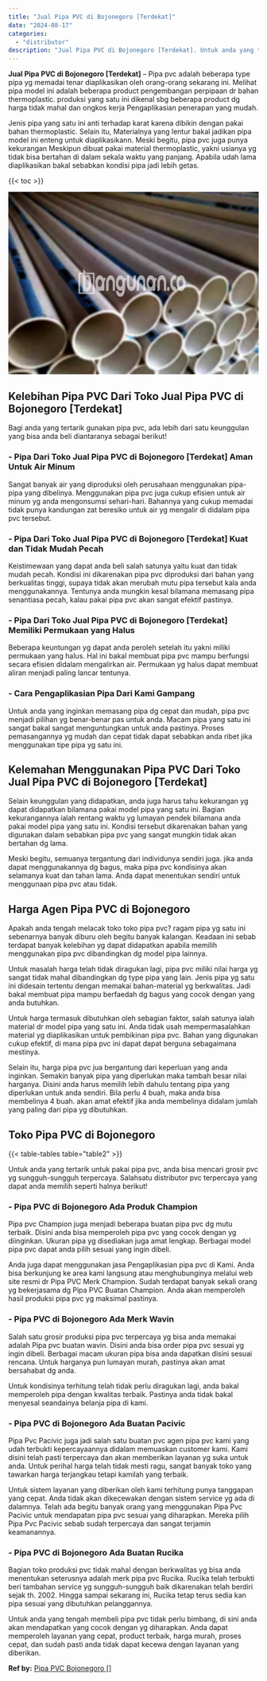 ```yaml
---
title: "Jual Pipa PVC di Bojonegoro [Terdekat]"
date: "2024-08-17"
categories: 
  - "distributor"
description: "Jual Pipa PVC di Bojonegoro [Terdekat]. Untuk anda yang tengah membeli pipa pvc tidak perlu bimbang, di sini anda akan mendapatkan yang cocok dengan yg dihar..."
---
```


**Jual Pipa PVC di Bojonegoro \[Terdekat\]** – Pipa pvc adalah beberapa type pipa yg memadai tenar diaplikasikan oleh orang-orang sekarang ini. Melihat pipa model ini adalah beberapa product pengembangan perpipaan dr bahan thermoplastic. produksi yang satu ini dikenal sbg beberapa product dg harga tidak mahal dan ongkos kerja Pengaplikasian penerapan yang mudah.

Jenis pipa yang satu ini anti terhadap karat karena dibikin dengan pakai bahan thermoplastic. Selain itu, Materialnya yang lentur bakal jadikan pipa model ini enteng untuk diaplikasikann. Meski begitu, pipa pvc juga punya kekurangan Meskipun dibuat pakai material thermoplastic, yakni usianya yg tidak bisa bertahan di dalam sekala waktu yang panjang. Apabila udah lama diaplikasikan bakal sebabkan kondisi pipa jadi lebih getas.

{{< toc >}}

![Jual Pipa PVC di Bojonegoro [Terdekat]](/images/jaul-pipa-pvc-33.png)

## Kelebihan Pipa PVC Dari Toko Jual Pipa PVC di Bojonegoro \[Terdekat\]

Bagi anda yang tertarik gunakan pipa pvc, ada lebih dari satu keunggulan yang bisa anda beli diantaranya sebagai berikut!

### \- Pipa Dari Toko Jual Pipa PVC di Bojonegoro \[Terdekat\] Aman Untuk Air Minum

Sangat banyak air yang diproduksi oleh perusahaan menggunakan pipa-pipa yang dibelinya. Menggunakan pipa pvc juga cukup efisien untuk air minum yg anda mengonsumsi sehari-hari. Bahannya yang cukup memadai tidak punya kandungan zat beresiko untuk air yg mengalir di didalam pipa pvc tersebut.

### \- Pipa Dari Toko Jual Pipa PVC di Bojonegoro \[Terdekat\] Kuat dan Tidak Mudah Pecah

Keistimewaan yang dapat anda beli salah satunya yaitu kuat dan tidak mudah pecah. Kondisi ini dikarenakan pipa pvc diproduksi dari bahan yang berkualitas tinggi, supaya tidak akan merubah mutu pipa tersebut kala anda menggunakannya. Tentunya anda mungkin kesal bilamana memasang pipa senantiasa pecah, kalau pakai pipa pvc akan sangat efektif pastinya.

### \- Pipa Dari Toko Jual Pipa PVC di Bojonegoro \[Terdekat\] Memiliki Permukaan yang Halus

Beberapa keuntungan yg dapat anda peroleh setelah itu yakni miliki permukaan yang halus. Hal ini bakal membuat pipa pvc mampu berfungsi secara efisien didalam mengalirkan air. Permukaan yg halus dapat membuat aliran menjadi paling lancar tentunya.

### \- Cara Pengaplikasian Pipa Dari Kami Gampang

Untuk anda yang inginkan memasang pipa dg cepat dan mudah, pipa pvc menjadi pilihan yg benar-benar pas untuk anda. Macam pipa yang satu ini sangat bakal sangat menguntungkan untuk anda pastinya. Proses pemasangannya yg mudah dan cepat tidak dapat sebabkan anda ribet jika menggunakan tipe pipa yg satu ini.

## Kelemahan Menggunakan Pipa PVC Dari Toko Jual Pipa PVC di Bojonegoro \[Terdekat\]

Selain keunggulan yang didapatkan, anda juga harus tahu kekurangan yg dapat didapatkan bilamana pakai model pipa yang satu ini. Bagian kekurangannya ialah rentang waktu yg lumayan pendek bilamana anda pakai model pipa yang satu ini. Kondisi tersebut dikarenakan bahan yang digunakan dalam sebabkan pipa pvc yang sangat mungkin tidak akan bertahan dg lama.

Meski begitu, semuanya tergantung dari individunya sendiri juga. jika anda dapat menggunakannya dg bagus, maka pipa pvc kondisinya akan selamanya kuat dan tahan lama. Anda dapat menentukan sendiri untuk menggunaan pipa pvc atau tidak.

## Harga Agen Pipa PVC di Bojonegoro

Apakah anda tengah melacak toko toko pipa pvc? ragam pipa yg satu ini sebenarnya banyak diburu oleh begitu banyak kalangan. Keadaan ini sebab terdapat banyak kelebihan yg dapat didapatkan apabila memilih menggunakan pipa pvc dibandingkan dg model pipa lainnya.

Untuk masalah harga telah tidak diragukan lagi, pipa pvc miliki nilai harga yg sangat tidak mahal dibandingkan dg type pipa yang lain. Jenis pipa yg satu ini didesain tertentu dengan memakai bahan-material yg berkwalitas. Jadi bakal membuat pipa mampu berfaedah dg bagus yang cocok dengan yang anda butuhkan.

Untuk harga termasuk dibutuhkan oleh sebagian faktor, salah satunya ialah material dr model pipa yang satu ini. Anda tidak usah mempermasalahkan material yg diaplikasikan untuk pembikinan pipa pvc. Bahan yang digunakan cukup efektif, di mana pipa pvc ini dapat dapat berguna sebagaimana mestinya.

Selain itu, harga pipa pvc jua bergantung dari keperluan yang anda inginkan. Semakin banyak pipa yang diperlukan maka tambah besar nilai harganya. Disini anda harus memilih lebih dahulu tentang pipa yang diperlukan untuk anda sendiri. Bila perlu 4 buah, maka anda bisa membelinya 4 buah. akan amat efektif jika anda membelinya didalam jumlah yang paling dari pipa yg dibutuhkan.

## Toko Pipa PVC di Bojonegoro

{{< table-tables table="table2" >}}

Untuk anda yang tertarik untuk pakai pipa pvc, anda bisa mencari grosir pvc yg sungguh-sungguh terpercaya. Salahsatu distributor pvc terpercaya yang dapat anda memilih seperti halnya berikut!

### \- Pipa PVC di Bojonegoro Ada Produk Champion

Pipa pvc Champion juga menjadi beberapa buatan pipa pvc dg mutu terbaik. Disini anda bisa memperoleh pipa pvc yang cocok dengan yg diinginkan. Ukuran pipa yg disediakan juga amat lengkap. Berbagai model pipa pvc dapat anda pilih sesuai yang ingin dibeli.

Anda juga dapat menggunakan jasa Pengaplikasian pipa pvc di Kami. Anda bisa berkunjung ke area kami langsung atau menghubunginya melalui web site resmi dr Pipa PVC Merk Champion. Sudah terdapat banyak sekali orang yg bekerjasama dg Pipa PVC Buatan Champion. Anda akan memperoleh hasil produksi pipa pvc yg maksimal pastinya.

### \- Pipa PVC di Bojonegoro Ada Merk Wavin

Salah satu grosir produksi pipa pvc terpercaya yg bisa anda memakai adalah Pipa pvc buatan wavin. Disini anda bisa order pipa pvc sesuai yg ingin dibeli. Berbagai macam ukuran pipa bisa anda dapatkan disini sesuai rencana. Untuk harganya pun lumayan murah, pastinya akan amat bersahabat dg anda.

Untuk kondisinya terhitung telah tidak perlu diragukan lagi, anda bakal memperoleh pipa dengan kwalitas terbaik. Pastinya anda tidak bakal menyesal seandainya belanja pipa di kami.

### \- Pipa PVC di Bojonegoro Ada Buatan Pacivic

Pipa Pvc Pacivic juga jadi salah satu buatan pvc agen pipa pvc kami yang udah terbukti kepercayaannya didalam memuaskan customer kami. Kami disini telah pasti terpercaya dan akan memberikan layanan yg suka untuk anda. Untuk perihal harga telah tidak mesti ragu, sangat banyak toko yang tawarkan harga terjangkau tetapi kamilah yang terbaik.

Untuk sistem layanan yang diberikan oleh kami terhitung punya tanggapan yang cepat. Anda tidak akan dikecewakan dengan sistem service yg ada di dalamnya. Telah ada begitu banyak orang yang menggunakan Pipa Pvc Pacivic untuk mendapatan pipa pvc sesuai yang diharapkan. Mereka pilih Pipa Pvc Pacivic sebab sudah terpercaya dan sangat terjamin keamanannya.

### \- Pipa PVC di Bojonegoro Ada Buatan Rucika

Bagian toko produksi pvc tidak mahal dengan berkwalitas yg bisa anda menentukan seterusnya adalah merk pipa pvc Rucika. Rucika telah terbukti beri tambahan service yg sungguh-sungguh baik dikarenakan telah berdiri sejak th. 2002. Hingga sampai sekarang ini, Rucika tetap terus sedia kan pipa sesuai yang dibutuhkan pelanggannya.

Untuk anda yang tengah membeli pipa pvc tidak perlu bimbang, di sini anda akan mendapatkan yang cocok dengan yg diharapkan. Anda dapat memperoleh layanan yang cepat, product terbaik, harga murah, proses cepat, dan sudah pasti anda tidak dapat kecewa dengan layanan yang diberikan.

**Ref by:** [Pipa PVC Bojonegoro []](https://id.wikipedia.org/wiki/Pipa)
